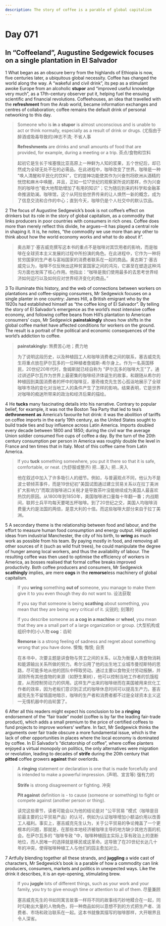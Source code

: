 ```yaml
---
description: The story of coffee is a parable of global capitalism
---
```


# Day 071 

## In “Coffeeland”, Augustine Sedgewick focuses on a single plantation in El Salvador



1 What began as an obscure berry from the highlands of Ethiopia is now, five centuries later, a ubiquitous global necessity. Coffee has changed the world along the way. A “wakeful and civil drink”, its pep as a stimulant awoke Europe from an alcoholic **stupor** and “improved useful knowledge very much”, as a 17th-century observer put it, helping fuel the ensuing scientific and financial revolutions. Coffeehouses, an idea that travelled with the **refreshment** from the Arab world, became information exchanges and centres of collaboration; coffee remains the default drink of personal networking to this day.

> Someone who is **in** a **stupor** is almost unconscious and is unable to act or think normally, especially as a result of drink or drugs. (尤指由于醉酒或吸毒导致的)神志不清; 不省人事
>
> **Refreshments** are drinks and small amounts of food that are provided, for example, during a meeting or a trip. 茶点/食物和饮料
>
> 起初它是生长于埃塞俄比亚高原上一种鲜为人知的浆果，五个世纪后，却已然成为全球无处不在的必需品。在此进程中，咖啡改变了世界。咖啡是一种 "唤人清醒和平民化的饮料"，它的提神功能使其作为兴奋剂将欧洲从酒精的恍惚和麻木中唤醒，并且，正如一位17世纪的观察家所说的那样，作为兴奋剂的咖啡也"极大地帮助增加了有用的知识"；它为随后到来的科学和金融革命推波助澜。咖啡馆，这个从阿拉伯世界传来的让人焕然一新的概念，成为了信息交流和合作的中心；直到今天，咖啡仍是个人社交中的默认饮品。

2 The focus of Augustine Sedgewick’s book is not coffee’s effect on drinkers but its role in the story of global capitalism, as a commodity that links producers in poor countries with consumers in rich ones. Coffee does more than merely reflect this divide, he argues—it has played a central role in shaping it. It is, he notes, “the commodity we use more than any other to think about how the world economy works and what to do about it”.

> 奥古斯丁·塞吉威克撰写这本书的重点不是咖啡对其饮用者的影响，而是咖啡在全球资本主义发展的过程中所扮演的角色。在此进程中，它作为一种将贫穷国家的生产者与富裕国家的消费者联系在一起的商品。奥古斯丁·塞吉威克认为，咖啡不仅反映出这种贫富国家之间的鸿沟，它甚至在塑造这种鸿沟方面也发挥了核心作用。他指出：“咖啡是我们使用最多的去思考世界经济如何运行以及如何应对世界经济变化的商品。”
>

3 To illuminate this history, and the web of connections between workers on plantations and coffee-sipping consumers, Mr Sedgewick focuses on a single planter in one country: James Hill, a British emigrant who by the 1920s had established himself as “the coffee king of El Salvador”. By telling the story of El Salvador’s emergence as the world’s most intensive coffee economy, and following coffee beans from Hill’s plantation to American consumers’ cups, Mr Sedgewick **painstakingly** shows how shifts in the global coffee market have affected conditions for workers on the ground. The result is a portrait of the political and economic consequences of the world’s addiction to coffee.

> **painstakingly:** 煞费苦心地；费力地
>
> 为了说明这段历史，以及种植园工人和咖啡消费者之间的联系，塞吉威克先生将重点放在萨尔瓦多的一位种植者詹姆斯-希尔身上。作为一名英国移民，20世纪20年代时，詹姆斯就已经自称为 "萨尔瓦多的咖啡大王"了。通过讲述萨尔瓦作为世界上最密集的咖啡经济体诞生的故事，和跟随从希尔的种植园到美国消费者的杯中的咖啡豆，塞奇维克先生苦心孤诣地展示了全球咖啡市场的变化对当地工人的条件产生了怎样的影响。结果表明，它是世界对咖啡的痴迷所带来的政治和经济后果的描绘。

4 He **tucks** many fascinating details into his narrative. Contrary to popular belief, for example, it was not the Boston Tea Party that led to tea’s **dethronement** **as** America’s favourite hot drink: it was the abolition of tariffs on coffee imports in the early 19th century, as the United States sought to build trade ties and buy influence across Latin America. Imports doubled every decade between 1800 and 1850; during the civil war the average Union soldier consumed five cups of coffee a day. By the turn of the 20th century consumption per person in America was roughly double the level in France and ten times that in Italy. Most of this coffee came from Latin America.

> If you **tuck** something somewhere, you put it there so that it is safe, comfortable, or neat. (为舒服或整齐) 把…塞入; 把…夹入
>
> 他在叙述中加入了许多吸引人的细节。例如，与普遍观点不同，他认为不是波士顿倾茶事件，而是19世纪初"美国试图通过建立贸易关系以在拉丁美洲扩大影响力"而取消咖啡进口关税才是导致茶叶没能继续成为美国人最喜欢热饮的原因。从1800年到1850年，美国咖啡进口量每十年翻一番；内战期间，联邦士兵平均每天要喝五杯咖啡。到了20世纪之交，美国人均咖啡消费量大约是法国的两倍，是意大利的十倍。而这些咖啡大部分来自于拉丁美洲。

5 A secondary theme is the relationship between food and labour, and the effort to measure human food consumption and energy output. Hill applied ideas from industrial Manchester, the city of his birth, to **wring** as much work as possible from his team. By paying mostly in food, and removing all other sources of it (such as wild fruit trees), he could manipulate the degree of hunger among local workers, and thus the availability of labour. The resulting coffee was then used to optimise the efficiency of workers in America, as bosses realised that formal coffee breaks improved productivity. Both coffee producers and consumers, Mr Sedgewick **scathingly** implies, are mere **cogs** in the **remorse**less machinery of global capitalism.

> If you **wring** something **out of** someone, you manage to make them give it to you even though they do not want to. 设法获取
>
> If you say that someone is being **scathing** about something, you mean that they are being very critical of it. 尖锐的; 刻薄的
>
> If you describe someone as **a cog in a machine** or **wheel**, you mean that they are a small part of a large organization or group. (大型机构或组织中的)小人物  **cog**：齿轮
>
> **Remorse** is a strong feeling of sadness and regret about something wrong that you have done. 懊悔; 悔恨; 自责
>
> 在本书中，次要主题是讲食物与劳工之间的关系，以及为衡量人类食物消耗和能源输出关系所做的努力。希尔沿用了他的出生地工业城市曼彻斯特的思路，尽可能多地从他的团队中榨取劳动。通过主要以食物支付劳动报酬，并消除所有其他食物的来源（如野生果树），他可以控制当地工作者的饥饿程度，从而控制劳动力的供用。这样生产出来的咖啡继而在美国被用来优化工作者的效率，因为老板们意识到正式的咖啡休息时间可以提高生产力。塞吉威克先生不留情面地暗示，咖啡的生产者和消费者都不过是全球资本主义这一无情机器中的齿轮罢了。

6 After all this readers might expect his conclusion to be a **ringing** endorsement of the “fair trade” model (coffee is by far the leading fair-trade product), which adds a small premium to the price of certified coffees to fund projects to improve workers’ welfare. In fact, Mr Sedgewick thinks the arguments over fair trade obscure a more fundamental issue, which is the lack of other opportunities in places where the local economy is dominated by coffee. In El Salvador’s “dictatorship of coffee”, where coffee planters enjoyed a virtual monopoly on politics, the only alternatives were migration or revolution, leading to decades of **strife** during the 20th century that **pitted** coffee growers **against** their overlords.

> A **ringing** statement or declaration is one that is made forcefully and is intended to make a powerful impression. (声明、宣言等) 强有力的
>
> **Strife** is strong disagreement or fighting. 冲突
>
> **Pit against** definition is - to cause (someone or something) to fight or compete against (another person or thing). 
>
> 读完这些章节，读者可能会以为他的结论是对 "公平贸易 "模式（咖啡是目前最主要的公平贸易产品）的认可，例如为认证咖啡增加小额溢价用以改善工人福利。事实上，塞吉威克先生认为，关于公平贸易的争论掩盖了一个更根本的问题，那就是，在那些本地经济被咖啡主导的地方缺少其他方面的机会。在萨尔瓦多的 "咖啡专政 "中，咖啡种植园主实际上享有政治上的垄断地位，而人民唯一的选择就是移民或这革命。这导致了在20世纪长达几十年的冲突，使得咖啡种植工人与他们的园主愈加对立。

7 Artfully blending together all these strands, and **juggling** a wide cast of characters, Mr Sedgewick’s book is a parable of how a commodity can link producers, consumers, markets and politics in unexpected ways. Like the drink it describes, it is an eye-opening, stimulating brew.

> If you **juggle** lots of different things, such as your work and your family, you try to give enough time or attention to all of them. 尽量兼顾
>
> 塞吉威克先生的书如同寓言故事一样将不同的故事线巧妙地糅合在一起，同时勾勒出大量的人物角色，将一种商品如何以意想不到的方式把生产者、消费者、市场和政治联系在一起。这本书就像其描写的咖啡那样，大开眼界且令人深省。